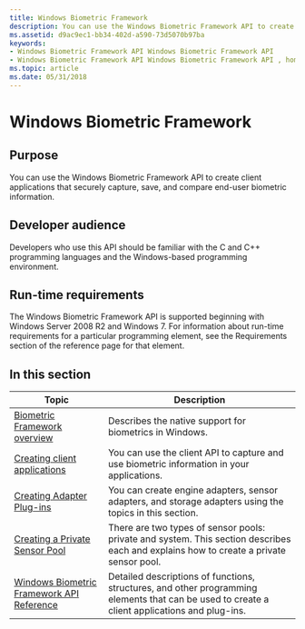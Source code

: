 ```yaml
---
title: Windows Biometric Framework
description: You can use the Windows Biometric Framework API to create client applications that securely capture, save, and compare end-user biometric information.
ms.assetid: d9ac9ec1-bb34-402d-a590-73d5070b97ba
keywords:
- Windows Biometric Framework API Windows Biometric Framework API
- Windows Biometric Framework API Windows Biometric Framework API , home page
ms.topic: article
ms.date: 05/31/2018
---
```


# Windows Biometric Framework

## Purpose

You can use the Windows Biometric Framework API to create client applications that securely capture, save, and compare end-user biometric information.

## Developer audience

Developers who use this API should be familiar with the C and C++ programming languages and the Windows-based programming environment.

## Run-time requirements

The Windows Biometric Framework API is supported beginning with Windows Server 2008 R2 and Windows 7. For information about run-time requirements for a particular programming element, see the Requirements section of the reference page for that element.

## In this section



| Topic                                                                                       | Description                                                                                                                                              |
|---------------------------------------------------------------------------------------------|----------------------------------------------------------------------------------------------------------------------------------------------------------|
| [Biometric Framework overview](biometric-framework-overview.md)<br/>                 | Describes the native support for biometrics in Windows.<br/>                                                                                       |
| [Creating client applications](creating-client-applications.md)<br/>                 | You can use the client API to capture and use biometric information in your applications.<br/>                                                     |
| [Creating Adapter Plug-ins](creating-adapter-plug-ins.md)<br/>                       | You can create engine adapters, sensor adapters, and storage adapters using the topics in this section.<br/>                                       |
| [Creating a Private Sensor Pool](creating-a-private-sensor-pool.md)<br/>             | There are two types of sensor pools: private and system. This section describes each and explains how to create a private sensor pool. <br/>       |
| [Windows Biometric Framework API Reference](biometric-service-api-reference.md)<br/> | Detailed descriptions of functions, structures, and other programming elements that can be used to create a client applications and plug-ins.<br/> |



 

 

 





